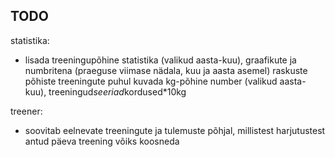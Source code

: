 TODO
--------------------------------------

statistika:

* lisada treeningupõhine statistika (valikud aasta-kuu), graafikute ja numbritena (praeguse viimase nädala, kuu ja aasta asemel)
  raskuste põhiste treeningute puhul kuvada kg-põhine number (valikud aasta-kuu), treeningud*seeriad*kordused*10kg

treener:

* soovitab eelnevate treeningute ja tulemuste põhjal, millistest harjutustest antud päeva treening võiks koosneda
